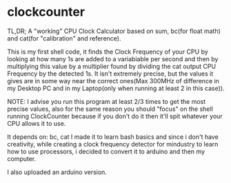# clockcounter
TL,DR;
A "working" CPU Clock Calculator based on sum, bc(for float math) and cat(for "calibration" and reference).

This is my first shell code, it finds the Clock Frequency of your CPU by looking at how many 1s are added to a variabiable per second and then by multiplying this value by a multiplier found by dividing the cat output CPU Frequency by the detected 1s. It isn't extremely precise, but the values it gives are in some way near the correct ones(Max 300MHz of difference in my Desktop PC and in my Laptop(only when running at least 2 in this case)).

NOTE: I advise you run this program at least 2/3 times to get the most precise values, also for the same reason you should "focus" on the shell running ClockCounter because if you don't do it then it'll spit whatever your CPU allows it to use.

It depends on: bc, cat
I made it to learn bash basics and since i don't have creativity, while creating a clock frequency detector for mindustry to learn how to use processors, i decided to convert it to arduino and then my computer.

I also uploaded an arduino version.
